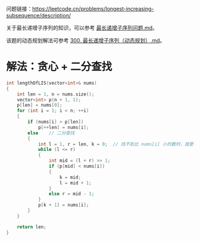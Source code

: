 问题链接：https://leetcode.cn/problems/longest-increasing-subsequence/description/

关于最长递增子序列的知识，可以参考 [最长递增子序列问题.md](https://github.com/SakuraMayAi/Tricks-of-Programming/blob/main/Algorithms%20And%20Data%20Structure/%E6%9C%80%E9%95%BF%E9%80%92%E5%A2%9E%E5%AD%90%E5%BA%8F%E5%88%97.md)。

该题的动态规划解法可参考 [300. 最长递增子序列（动态规划）.md](https://github.com/SakuraMayAi/LintCode/blob/main/Dynamic%20Programming/300.%20%E6%9C%80%E9%95%BF%E9%80%92%E5%A2%9E%E5%AD%90%E5%BA%8F%E5%88%97.md)。

# 解法：贪心 + 二分查找

```cpp
int lengthOfLIS(vector<int>& nums)
{
    int len = 1, n = nums.size();
    vector<int> p(n + 1, 1);
    p[len] = nums[0];
    for (int i = 1; i < n; ++i)
    {
        if (nums[i] > p[len])
            p[++len] = nums[i];
        else    // 二分查找
        {
            int l = 1, r = len, k = 0;  // 找不到比 nums[i] 小的数时，就更新 p[1]
            while (l <= r)
            {
                int mid = (l + r) >> 1;
                if (p[mid] < nums[i])
                {
                    k = mid;
                    l = mid + 1;
                }
                else r = mid - 1;
            }
            p[k + 1] = nums[i];
        }
    }

    return len;
}
```
